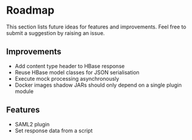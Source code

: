 # Roadmap

This section lists future ideas for features and improvements. Feel free to submit a suggestion by raising an issue.

## Improvements

* Add content type header to HBase response
* Reuse HBase model classes for JSON serialisation
* Execute mock processing asynchronously
* Docker images shadow JARs should only depend on a single plugin module

## Features

* SAML2 plugin
* Set response data from a script
